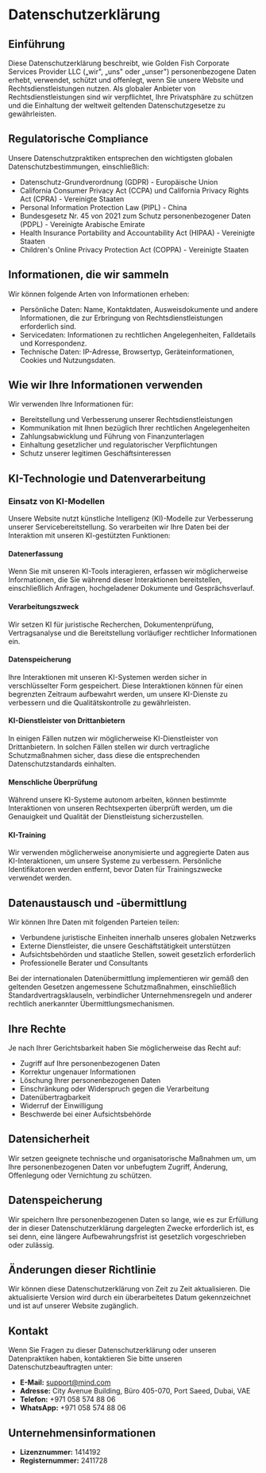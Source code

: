 # Datenschutzerklärung

## Einführung

Diese Datenschutzerklärung beschreibt, wie Golden Fish Corporate Services Provider LLC („wir", „uns" oder „unser") personenbezogene Daten erhebt, verwendet, schützt und offenlegt, wenn Sie unsere Website und Rechtsdienstleistungen nutzen. Als globaler Anbieter von Rechtsdienstleistungen sind wir verpflichtet, Ihre Privatsphäre zu schützen und die Einhaltung der weltweit geltenden Datenschutzgesetze zu gewährleisten.

## Regulatorische Compliance

Unsere Datenschutzpraktiken entsprechen den wichtigsten globalen Datenschutzbestimmungen, einschließlich:

- Datenschutz-Grundverordnung (GDPR) - Europäische Union
- California Consumer Privacy Act (CCPA) und California Privacy Rights Act (CPRA) - Vereinigte Staaten
- Personal Information Protection Law (PIPL) - China
- Bundesgesetz Nr. 45 von 2021 zum Schutz personenbezogener Daten (PDPL) - Vereinigte Arabische Emirate
- Health Insurance Portability and Accountability Act (HIPAA) - Vereinigte Staaten
- Children\'s Online Privacy Protection Act (COPPA) - Vereinigte Staaten

## Informationen, die wir sammeln

Wir können folgende Arten von Informationen erheben:

- Persönliche Daten: Name, Kontaktdaten, Ausweisdokumente und andere Informationen, die zur Erbringung von Rechtsdienstleistungen erforderlich sind.
- Servicedaten: Informationen zu rechtlichen Angelegenheiten, Falldetails und Korrespondenz.
- Technische Daten: IP-Adresse, Browsertyp, Geräteinformationen, Cookies und Nutzungsdaten.

## Wie wir Ihre Informationen verwenden

Wir verwenden Ihre Informationen für:

- Bereitstellung und Verbesserung unserer Rechtsdienstleistungen
- Kommunikation mit Ihnen bezüglich Ihrer rechtlichen Angelegenheiten
- Zahlungsabwicklung und Führung von Finanzunterlagen
- Einhaltung gesetzlicher und regulatorischer Verpflichtungen
- Schutz unserer legitimen Geschäftsinteressen

## KI-Technologie und Datenverarbeitung

### Einsatz von KI-Modellen

Unsere Website nutzt künstliche Intelligenz (KI)-Modelle zur Verbesserung unserer Servicebereitstellung. So verarbeiten wir Ihre Daten bei der Interaktion mit unseren KI-gestützten Funktionen:

#### Datenerfassung

Wenn Sie mit unseren KI-Tools interagieren, erfassen wir möglicherweise Informationen, die Sie während dieser Interaktionen bereitstellen, einschließlich Anfragen, hochgeladener Dokumente und Gesprächsverlauf.

#### Verarbeitungszweck

Wir setzen KI für juristische Recherchen, Dokumentenprüfung, Vertragsanalyse und die Bereitstellung vorläufiger rechtlicher Informationen ein.

#### Datenspeicherung

Ihre Interaktionen mit unseren KI-Systemen werden sicher in verschlüsselter Form gespeichert. Diese Interaktionen können für einen begrenzten Zeitraum aufbewahrt werden, um unsere KI-Dienste zu verbessern und die Qualitätskontrolle zu gewährleisten.

#### KI-Dienstleister von Drittanbietern

In einigen Fällen nutzen wir möglicherweise KI-Dienstleister von Drittanbietern. In solchen Fällen stellen wir durch vertragliche Schutzmaßnahmen sicher, dass diese die entsprechenden Datenschutzstandards einhalten.

#### Menschliche Überprüfung

Während unsere KI-Systeme autonom arbeiten, können bestimmte Interaktionen von unseren Rechtsexperten überprüft werden, um die Genauigkeit und Qualität der Dienstleistung sicherzustellen.

#### KI-Training

Wir verwenden möglicherweise anonymisierte und aggregierte Daten aus KI-Interaktionen, um unsere Systeme zu verbessern. Persönliche Identifikatoren werden entfernt, bevor Daten für Trainingszwecke verwendet werden.

## Datenaustausch und -übermittlung

Wir können Ihre Daten mit folgenden Parteien teilen:

- Verbundene juristische Einheiten innerhalb unseres globalen Netzwerks
- Externe Dienstleister, die unsere Geschäftstätigkeit unterstützen
- Aufsichtsbehörden und staatliche Stellen, soweit gesetzlich erforderlich
- Professionelle Berater und Consultants

Bei der internationalen Datenübermittlung implementieren wir gemäß den geltenden Gesetzen angemessene Schutzmaßnahmen, einschließlich Standardvertragsklauseln, verbindlicher Unternehmensregeln und anderer rechtlich anerkannter Übermittlungsmechanismen.

## Ihre Rechte

Je nach Ihrer Gerichtsbarkeit haben Sie möglicherweise das Recht auf:

- Zugriff auf Ihre personenbezogenen Daten
- Korrektur ungenauer Informationen
- Löschung Ihrer personenbezogenen Daten
- Einschränkung oder Widerspruch gegen die Verarbeitung
- Datenübertragbarkeit
- Widerruf der Einwilligung
- Beschwerde bei einer Aufsichtsbehörde

## Datensicherheit

Wir setzen geeignete technische und organisatorische Maßnahmen um, um Ihre personenbezogenen Daten vor unbefugtem Zugriff, Änderung, Offenlegung oder Vernichtung zu schützen.

## Datenspeicherung

Wir speichern Ihre personenbezogenen Daten so lange, wie es zur Erfüllung der in dieser Datenschutzerklärung dargelegten Zwecke erforderlich ist, es sei denn, eine längere Aufbewahrungsfrist ist gesetzlich vorgeschrieben oder zulässig.

## Änderungen dieser Richtlinie

Wir können diese Datenschutzerklärung von Zeit zu Zeit aktualisieren. Die aktualisierte Version wird durch ein überarbeitetes Datum gekennzeichnet und ist auf unserer Website zugänglich.

## Kontakt

Wenn Sie Fragen zu dieser Datenschutzerklärung oder unseren Datenpraktiken haben, kontaktieren Sie bitte unseren Datenschutzbeauftragten unter:

- **E-Mail:** support@mind.com
- **Adresse:** City Avenue Building, Büro 405-070, Port Saeed, Dubai, VAE
- **Telefon:** +971 058 574 88 06
- **WhatsApp:** +971 058 574 88 06

## Unternehmensinformationen

- **Lizenznummer:** 1414192
- **Registernummer:** 2411728
